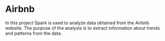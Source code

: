 # Airbnb
In this project Spark is used to analyze data obtained from the Airbnb website. The purpose of the analysis is to extract information about trends and patterns from the data.
